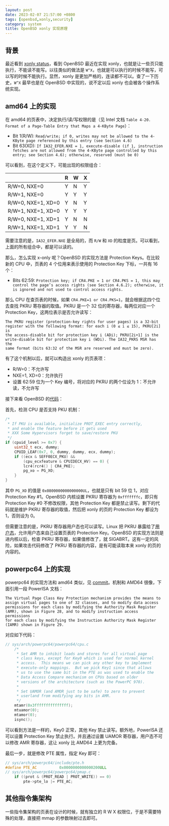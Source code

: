 ```yaml
---
layout: post
date: 2023-02-07 21:57:00 +0800
tags: [openbsd,xonly,security]
category: system
title: OpenBSD xonly 实现原理
---
```


## 背景

最近看到 [xonly status](https://marc.info/?l=openbsd-tech&m=167501519712725&w=2)，看到 OpenBSD 最近在实现 xonly，也就是让一些页只能执行，不能读不能写。以往类似的做法是 `W^X`，也就是可以执行的时候不能写，可以写的时候不能执行。显然，xonly 是更加严格的，连读都不可以。查了一下历史，`W^X` 最早也是在 OpenBSD 中实现的，说不定以后 xonly 也会被各个操作系统实现。

## amd64 上的实现

在 amd64 的页表中，决定执行/读/写权限的是（见 Intel 文档 `Table 4-20. Format of a Page-Table Entry that Maps a 4-KByte Page`）：

- Bit 1(R/W): `Read/write; if 0, writes may not be allowed to the 4-KByte page referenced by this entry (see Section 4.6)`
- Bit 63(XD): `If IA32_EFER.NXE = 1, execute-disable (if 1, instruction fetches are not allowed from the 4-KByte page controlled by this entry; see Section 4.6); otherwise, reserved (must be 0)`

可以看到，在这个定义下，可能出现的权限组合：

|                    | R   | W   | X   |
| ------------------ | --- | --- | --- |
| R/W=0, NXE=0       | Y   | N   | Y   |
| R/W=1, NXE=0       | Y   | Y   | Y   |
| R/W=0, NXE=1, XD=0 | Y   | N   | Y   |
| R/W=1, NXE=1, XD=0 | Y   | Y   | Y   |
| R/W=0, NXE=1, XD=1 | Y   | N   | N   |
| R/W=1, NXE=1, XD=1 | Y   | Y   | N   |

需要注意的是，`IA32_EFER.NXE` 是全局的，而 `R/W` 和 `XD` 的粒度是页。可以看到，上面的所有组合中，都是可以读的。

那么，怎么实现 x-only 呢？OpenBSD 的实现方法是 Protection Keys。在比较新的 CPU 中，页表的 4 个位用来表示使用的 Protection Key 下标，一共有 16 个：

- Bits 62:59: `Protection key; if CR4.PKE = 1 or CR4.PKS = 1, this may control the page’s access rights (see Section 4.6.2); otherwise, it is ignored and not used to control access rights.`

那么 CPU 在查页表的时候，如果 `CR4.PKE=1 or CR4.PKS=1`，就会根据这四个位去查找 PKRU 寄存器的取值。PKRU 是一个 32 位的寄存器，每两位对应一个 Protection Key，这两位表示是否允许读写：

	The PKRU register (protection-key rights for user pages) is a 32-bit
	register with the following format: for each i (0 ≤ i ≤ 15), PKRU[2i] is
	the access-disable bit for protection key i (ADi); PKRU[2i+1] is the
	write-disable bit for protection key i (WDi). The IA32_PKRS MSR has the
	same format (bits 63:32 of the MSR are reserved and must be zero).

有了这个机制以后，就可以构造出 xonly 的页表项：

- R/W=0：不允许写
- NXE=1, XD=0：允许执行
- 设置 62:59 位为一个 Key 编号，将对应的 PKRU 的两个位设为 1：不允许读，不允许写

接下来看 OpenBSD 的[代码](https://github.com/openbsd/src/commit/e9e0c464329db9b56e1f2db65b0f536e53aa7e5f#diff-ab04285d8fd81f41887d9c9de2eb231be5e44c2d465f5c479943a1e21cf977ce)：

首先，检测 CPU 是否支持 PKU 机制：

```cpp
/*
 * If PKU is available, initialize PROT_EXEC entry correctly,
 * and enable the feature before it gets used
 * XXX Some Hypervisors forget to save/restore PKU
 */
if (cpuid_level >= 0x7) {
	uint32_t ecx, dummy;
	CPUID_LEAF(0x7, 0, dummy, dummy, ecx, dummy);
	if ((ecx & SEFF0ECX_PKU) &&
	    (cpu_ecxfeature & CPUIDECX_HV) == 0) {
		lcr4(rcr4() | CR4_PKE);
		pg_xo = PG_XO;
	}
}
```

其中 `PG_XO` 的值是 `0x0800000000000000UL`，也就是只有 bit 59 位 1，对应 Protection Key #1。OpenBSD 内核设置 PKRU 寄存器为 `0xfffffffc`，即只有 Protection Key #0 不修改权限，其他 Protection Key 都是禁止读写。剩下的代码就是维护 PKRU 寄存器的取值，然后把 xonly 的页的 Protection Key 都设为 1，否则设为 0。

但需要注意的是，PKRU 寄存器用户态也可以读写。Linux 把 PKRU 暴露给了[用户态](https://www.kernel.org/doc/html/latest/core-api/protection-keys.html)，允许用户态来自己设置页表的 Protection Key。OpenBSD 的实现方法则是进内核以后，检查 PKRU 寄存器，如果值修改了，就 SIGABRT。这有一定的风险，如果攻击代码修改了 PKRU 寄存器的内容，是有可能读取本来 xonly 的页的内容的。

## powerpc64 上的实现

powerpc64 的实现方法和 amd64 类似，见 [commit](https://github.com/openbsd/src/commit/6bd9427e6879f79e0e2c1e03d8411439da5bb69)。机制和 AMD64 很像，下面引用一段 PowerISA 文档：

	The Virtual Page Class Key Protection mechanism provides the means to
	assign virtual pages to one of 32 classes, and to modify data access
	permissions for each class by modifying the Authority Mask Register
	(AMR), shown in Figure 28, and to modify instruction access permissions
	for each class by modifying the Instruction Authority Mask Register
	(IAMR) shown in Figure 29.

对应如下代码：

```c
// sys/arch/powerpc64/powerpc64/cpu.c
	/*
	 * Set AMR to inhibit loads and stores for all virtual page
	 * class keys, except for Key0 which is used for normal kernel
	 * access.  This means we can pick any other key to implement
	 * execute-only mappings.  But we pick Key1 since that allows
	 * us to use the same bit in the PTE as was used to enable the
	 * Data Access Compare mechanism on CPUs based on older
	 * versions of the architecture (such as the PowerPC 970).
	 *
	 * Set UAMOR (and AMOR just to be safe) to zero to prevent
	 * userland from modifying any bits in AMR.
	 */
	mtamr(0x3fffffffffffffff);
	mtuamor(0);
	mtamor(0);
	isync();
```

可以看到方法是一样的，Key0 正常，其他 Key 禁止读写。额外地，PowerISA 还可以设置 Protection Key 禁止执行。并且通过设置 UAMOR 寄存器，用户态不可以修改 AMR 寄存器，这让 xonly 比 AMD64 上更为完备。

最后一步，就是修改 PTE 属性，指定 Key 即可：

```c
// sys/arch/powerpc64/include/pte.h
#define PTE_AC			0x0000000000000200ULL
// sys/arch/powerpc64/powerpc64/pmap.c
	if ((prot & (PROT_READ | PROT_WRITE)) == 0)
		pte->pte_lo |= PTE_AC;
```


## 其他指令集架构

一些指令集架构的页表在设计的时候，就有独立的 R W X 权限位，于是不需要特殊的处理，直接把 mmap 的参数映射过去即可。